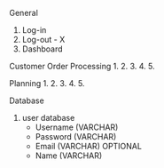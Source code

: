 General
1. Log-in
2. Log-out - X
3. Dashboard



Customer Order Processing
1.
2.
3.
4.
5.

Planning
1.
2.
3.
4.
5.

Database
1. user database
    * Username (VARCHAR)
    * Password (VARCHAR)
    * Email (VARCHAR) OPTIONAL
    * Name (VARCHAR)